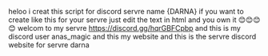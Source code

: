 heloo i creat this script for discord servre name {DARNA} if you want to create like this for your servre just edit the text in html and you own it 😊😊😊😊
welcom to my servre https://discord.gg/hqrGBFCpbp  and this is my discord user anas_magic
and this my website
and this is the servre discord website for servre darna
